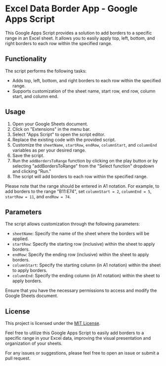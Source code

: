 # Excel Data Border App - Google Apps Script

This Google Apps Script provides a solution to add borders to a specific range in an Excel sheet. It allows you to easily apply top, left, bottom, and right borders to each row within the specified range.

## Functionality

The script performs the following tasks:

- Adds top, left, bottom, and right borders to each row within the specified range.
- Supports customization of the sheet name, start row, end row, column start, and column end.

## Usage

1. Open your Google Sheets document.
2. Click on "Extensions" in the menu bar.
3. Select "Apps Script" to open the script editor.
4. Replace the existing code with the provided script.
5. Customize the `sheetName`, `startRow`, `endRow`, `columnStart`, and `columnEnd` variables as per your desired range.
6. Save the script.
7. Run the `addBordersToRange` function by clicking on the play button or by selecting "addBordersToRange" from the "Select function" dropdown and clicking "Run."
8. The script will add borders to each row within the specified range.

Please note that the range should be entered in A1 notation. For example, to add borders to the range "B11:E74", set `columnStart = 2`, `columnEnd = 5`, `startRow = 11`, and `endRow = 74`.

## Parameters

The script allows customization through the following parameters:

- `sheetName`: Specify the name of the sheet where the borders will be applied.
- `startRow`: Specify the starting row (inclusive) within the sheet to apply borders.
- `endRow`: Specify the ending row (inclusive) within the sheet to apply borders.
- `columnStart`: Specify the starting column (in A1 notation) within the sheet to apply borders.
- `columnEnd`: Specify the ending column (in A1 notation) within the sheet to apply borders.

Ensure that you have the necessary permissions to access and modify the Google Sheets document.

## License

This project is licensed under the [MIT License](LICENSE).

Feel free to utilize this Google Apps Script to easily add borders to a specific range in your Excel data, improving the visual presentation and organization of your sheets.

For any issues or suggestions, please feel free to open an issue or submit a pull request.

